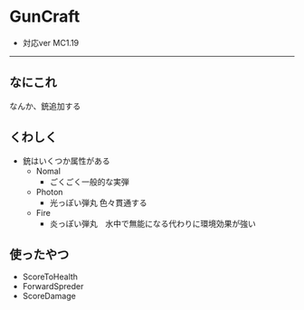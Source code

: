 # GunCraft
- 対応ver MC1.19
____
## なにこれ
なんか、銃追加する

## くわしく
- 銃はいくつか属性がある
  - Nomal 
    - ごくごく一般的な実弾
  - Photon
    - 光っぽい弾丸 色々貫通する
  - Fire
    - 炎っぽい弾丸　水中で無能になる代わりに環境効果が強い

## 使ったやつ
- ScoreToHealth
- ForwardSpreder
- ScoreDamage

